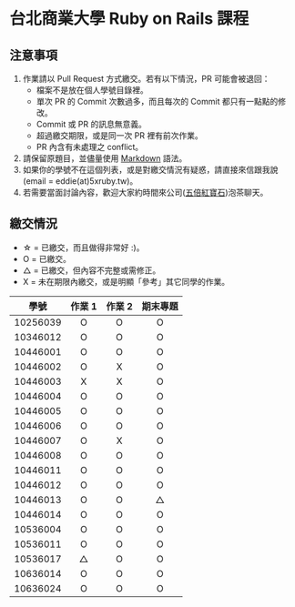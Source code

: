 # 台北商業大學 Ruby on Rails 課程

## 注意事項

1. 作業請以 Pull Request 方式繳交。若有以下情況，PR 可能會被退回：
   * 檔案不是放在個人學號目錄裡。
   * 單次 PR 的 Commit 次數過多，而且每次的 Commit 都只有一點點的修改。
   * Commit 或 PR 的訊息無意義。
   * 超過繳交期限，或是同一次 PR 裡有前次作業。
   * PR 內含有未處理之 conflict。
2. 請保留原題目，並儘量使用 [Markdown](http://daringfireball.net/projects/markdown/) 語法。
3. 如果你的學號不在這個列表，或是對繳交情況有疑惑，請直接來信跟我說 (email = eddie(at)5xruby.tw)。
4. 若需要當面討論內容，歡迎大家約時間來公司([五倍紅寶石](https://5xruby.tw/))泡茶聊天。

## 繳交情況

* ☆ = 已繳交，而且做得非常好 :)。
* O = 已繳交。
* △ = 已繳交，但內容不完整或需修正。
* X = 未在期限內繳交，或是明顯「參考」其它同學的作業。

| 學號      | 作業 1 | 作業 2 | 期末專題 |
| --------- |:------:|:------:|:--------:|
| 10256039  |   O    |   O    |    O     |
| 10346012  |   O    |   O    |    O     |
| 10446001  |   O    |   O    |    O     |
| 10446002  |   O    |   X    |    O     |
| 10446003  |   X    |   X    |    O     |
| 10446004  |   O    |   O    |    O     |
| 10446005  |   O    |   O    |    O     |
| 10446006  |   O    |   O    |    O     |
| 10446007  |   O    |   X    |    O     |
| 10446008  |   O    |   O    |    O     |
| 10446011  |   O    |   O    |    O     |
| 10446012  |   O    |   O    |    O     |
| 10446013  |   O    |   O    |    △     |
| 10446014  |   O    |   O    |    O     |
| 10536004  |   O    |   O    |    O     |
| 10536011  |   O    |   O    |    O     |
| 10536017  |   △    |   O    |    O     |
| 10636014  |   O    |   O    |    O     |
| 10636024  |   O    |   O    |    O     |


